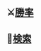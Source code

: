 ## ⚔️[勝率](https://neetcustom.github.io/stat/rate.html)
## 🔎[検索](https://neetcustom.github.io/stat/search.html)
